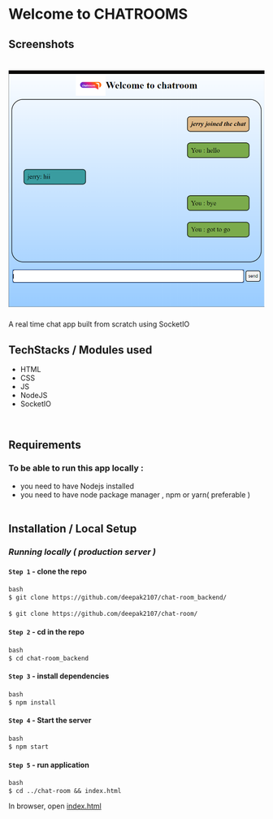 # Welcome to CHATROOMS

## Screenshots
# ![DEEP_CHATS](demo.png)

A real time chat app built from scratch using SocketIO
<br />

## TechStacks / Modules used
- HTML
- CSS 
- JS
- NodeJS
- SocketIO 

<br />

## Requirements
### To be able to run this app locally :
- you need to have Nodejs installed
- you need to have node package manager , npm or yarn( preferable )
<br /><br />

## Installation / Local Setup

### *Running locally ( production server )*
#### `Step 1` - clone the repo
```
bash
$ git clone https://github.com/deepak2107/chat-room_backend/

$ git clone https://github.com/deepak2107/chat-room/
```

#### `Step 2` - cd in the repo
```
bash
$ cd chat-room_backend
```
#### `Step 3` - install dependencies
```
bash
$ npm install
```
#### `Step 4` - Start the server
```
bash
$ npm start
```
#### `Step 5` - run application
```
bash
$ cd ../chat-room && index.html
```

In browser, open [index.html](index.html)


<br />
